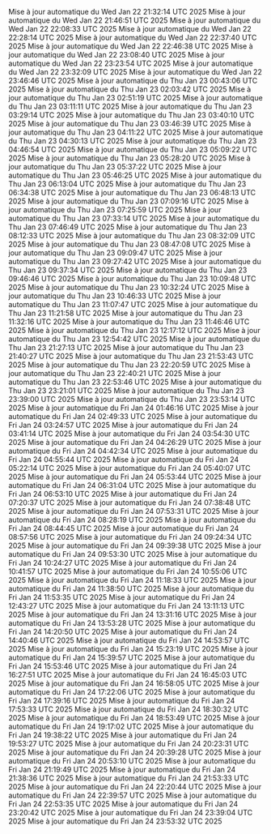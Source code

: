 Mise à jour automatique du Wed Jan 22 21:32:14 UTC 2025
Mise à jour automatique du Wed Jan 22 21:46:51 UTC 2025
Mise à jour automatique du Wed Jan 22 22:08:33 UTC 2025
Mise à jour automatique du Wed Jan 22 22:28:14 UTC 2025
Mise à jour automatique du Wed Jan 22 22:37:40 UTC 2025
Mise à jour automatique du Wed Jan 22 22:46:38 UTC 2025
Mise à jour automatique du Wed Jan 22 23:08:40 UTC 2025
Mise à jour automatique du Wed Jan 22 23:23:54 UTC 2025
Mise à jour automatique du Wed Jan 22 23:32:09 UTC 2025
Mise à jour automatique du Wed Jan 22 23:46:46 UTC 2025
Mise à jour automatique du Thu Jan 23 00:43:06 UTC 2025
Mise à jour automatique du Thu Jan 23 02:03:42 UTC 2025
Mise à jour automatique du Thu Jan 23 02:51:19 UTC 2025
Mise à jour automatique du Thu Jan 23 03:11:11 UTC 2025
Mise à jour automatique du Thu Jan 23 03:29:14 UTC 2025
Mise à jour automatique du Thu Jan 23 03:40:10 UTC 2025
Mise à jour automatique du Thu Jan 23 03:46:39 UTC 2025
Mise à jour automatique du Thu Jan 23 04:11:22 UTC 2025
Mise à jour automatique du Thu Jan 23 04:30:13 UTC 2025
Mise à jour automatique du Thu Jan 23 04:46:54 UTC 2025
Mise à jour automatique du Thu Jan 23 05:09:22 UTC 2025
Mise à jour automatique du Thu Jan 23 05:28:20 UTC 2025
Mise à jour automatique du Thu Jan 23 05:37:22 UTC 2025
Mise à jour automatique du Thu Jan 23 05:46:25 UTC 2025
Mise à jour automatique du Thu Jan 23 06:13:04 UTC 2025
Mise à jour automatique du Thu Jan 23 06:34:38 UTC 2025
Mise à jour automatique du Thu Jan 23 06:48:13 UTC 2025
Mise à jour automatique du Thu Jan 23 07:09:16 UTC 2025
Mise à jour automatique du Thu Jan 23 07:25:59 UTC 2025
Mise à jour automatique du Thu Jan 23 07:33:14 UTC 2025
Mise à jour automatique du Thu Jan 23 07:46:49 UTC 2025
Mise à jour automatique du Thu Jan 23 08:12:33 UTC 2025
Mise à jour automatique du Thu Jan 23 08:32:09 UTC 2025
Mise à jour automatique du Thu Jan 23 08:47:08 UTC 2025
Mise à jour automatique du Thu Jan 23 09:09:47 UTC 2025
Mise à jour automatique du Thu Jan 23 09:27:42 UTC 2025
Mise à jour automatique du Thu Jan 23 09:37:34 UTC 2025
Mise à jour automatique du Thu Jan 23 09:46:46 UTC 2025
Mise à jour automatique du Thu Jan 23 10:09:48 UTC 2025
Mise à jour automatique du Thu Jan 23 10:32:24 UTC 2025
Mise à jour automatique du Thu Jan 23 10:46:33 UTC 2025
Mise à jour automatique du Thu Jan 23 11:07:47 UTC 2025
Mise à jour automatique du Thu Jan 23 11:21:58 UTC 2025
Mise à jour automatique du Thu Jan 23 11:32:16 UTC 2025
Mise à jour automatique du Thu Jan 23 11:46:46 UTC 2025
Mise à jour automatique du Thu Jan 23 12:17:12 UTC 2025
Mise à jour automatique du Thu Jan 23 12:54:42 UTC 2025
Mise à jour automatique du Thu Jan 23 21:27:13 UTC 2025
Mise à jour automatique du Thu Jan 23 21:40:27 UTC 2025
Mise à jour automatique du Thu Jan 23 21:53:43 UTC 2025
Mise à jour automatique du Thu Jan 23 22:20:59 UTC 2025
Mise à jour automatique du Thu Jan 23 22:40:21 UTC 2025
Mise à jour automatique du Thu Jan 23 22:53:46 UTC 2025
Mise à jour automatique du Thu Jan 23 23:21:01 UTC 2025
Mise à jour automatique du Thu Jan 23 23:39:00 UTC 2025
Mise à jour automatique du Thu Jan 23 23:53:14 UTC 2025
Mise à jour automatique du Fri Jan 24 01:46:16 UTC 2025
Mise à jour automatique du Fri Jan 24 02:49:33 UTC 2025
Mise à jour automatique du Fri Jan 24 03:24:57 UTC 2025
Mise à jour automatique du Fri Jan 24 03:41:14 UTC 2025
Mise à jour automatique du Fri Jan 24 03:54:30 UTC 2025
Mise à jour automatique du Fri Jan 24 04:26:29 UTC 2025
Mise à jour automatique du Fri Jan 24 04:42:34 UTC 2025
Mise à jour automatique du Fri Jan 24 04:55:44 UTC 2025
Mise à jour automatique du Fri Jan 24 05:22:14 UTC 2025
Mise à jour automatique du Fri Jan 24 05:40:07 UTC 2025
Mise à jour automatique du Fri Jan 24 05:53:44 UTC 2025
Mise à jour automatique du Fri Jan 24 06:31:04 UTC 2025
Mise à jour automatique du Fri Jan 24 06:53:10 UTC 2025
Mise à jour automatique du Fri Jan 24 07:20:37 UTC 2025
Mise à jour automatique du Fri Jan 24 07:38:48 UTC 2025
Mise à jour automatique du Fri Jan 24 07:53:31 UTC 2025
Mise à jour automatique du Fri Jan 24 08:28:19 UTC 2025
Mise à jour automatique du Fri Jan 24 08:44:45 UTC 2025
Mise à jour automatique du Fri Jan 24 08:57:56 UTC 2025
Mise à jour automatique du Fri Jan 24 09:24:34 UTC 2025
Mise à jour automatique du Fri Jan 24 09:39:38 UTC 2025
Mise à jour automatique du Fri Jan 24 09:53:30 UTC 2025
Mise à jour automatique du Fri Jan 24 10:24:27 UTC 2025
Mise à jour automatique du Fri Jan 24 10:41:57 UTC 2025
Mise à jour automatique du Fri Jan 24 10:55:06 UTC 2025
Mise à jour automatique du Fri Jan 24 11:18:33 UTC 2025
Mise à jour automatique du Fri Jan 24 11:38:50 UTC 2025
Mise à jour automatique du Fri Jan 24 11:53:35 UTC 2025
Mise à jour automatique du Fri Jan 24 12:43:27 UTC 2025
Mise à jour automatique du Fri Jan 24 13:11:13 UTC 2025
Mise à jour automatique du Fri Jan 24 13:31:16 UTC 2025
Mise à jour automatique du Fri Jan 24 13:53:28 UTC 2025
Mise à jour automatique du Fri Jan 24 14:20:50 UTC 2025
Mise à jour automatique du Fri Jan 24 14:40:46 UTC 2025
Mise à jour automatique du Fri Jan 24 14:53:57 UTC 2025
Mise à jour automatique du Fri Jan 24 15:23:19 UTC 2025
Mise à jour automatique du Fri Jan 24 15:39:57 UTC 2025
Mise à jour automatique du Fri Jan 24 15:53:46 UTC 2025
Mise à jour automatique du Fri Jan 24 16:27:51 UTC 2025
Mise à jour automatique du Fri Jan 24 16:45:03 UTC 2025
Mise à jour automatique du Fri Jan 24 16:58:05 UTC 2025
Mise à jour automatique du Fri Jan 24 17:22:06 UTC 2025
Mise à jour automatique du Fri Jan 24 17:39:16 UTC 2025
Mise à jour automatique du Fri Jan 24 17:53:33 UTC 2025
Mise à jour automatique du Fri Jan 24 18:30:32 UTC 2025
Mise à jour automatique du Fri Jan 24 18:53:49 UTC 2025
Mise à jour automatique du Fri Jan 24 19:17:02 UTC 2025
Mise à jour automatique du Fri Jan 24 19:38:22 UTC 2025
Mise à jour automatique du Fri Jan 24 19:53:27 UTC 2025
Mise à jour automatique du Fri Jan 24 20:23:31 UTC 2025
Mise à jour automatique du Fri Jan 24 20:39:28 UTC 2025
Mise à jour automatique du Fri Jan 24 20:53:10 UTC 2025
Mise à jour automatique du Fri Jan 24 21:19:49 UTC 2025
Mise à jour automatique du Fri Jan 24 21:38:36 UTC 2025
Mise à jour automatique du Fri Jan 24 21:53:33 UTC 2025
Mise à jour automatique du Fri Jan 24 22:20:44 UTC 2025
Mise à jour automatique du Fri Jan 24 22:39:57 UTC 2025
Mise à jour automatique du Fri Jan 24 22:53:35 UTC 2025
Mise à jour automatique du Fri Jan 24 23:20:42 UTC 2025
Mise à jour automatique du Fri Jan 24 23:39:04 UTC 2025
Mise à jour automatique du Fri Jan 24 23:53:32 UTC 2025

